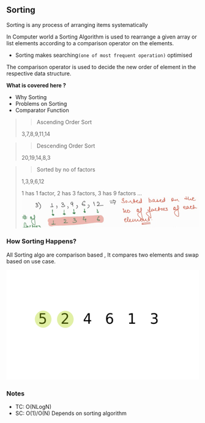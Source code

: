 ## Sorting

Sorting is any process of arranging items systematically

In Computer world a Sorting Algorithm is used to rearrange a given array or list elements according to a comparison
operator on the elements.

- Sorting makes searching`(one of most frequent operation)` optimised

The comparison operator is used to decide the new order of element in the respective data structure.

**What is covered here ?**

- Why Sorting
- Problems on Sorting
- Comparator Function

> > Ascending Order Sort
>
> 3,7,8,9,11,14

> > Descending Order Sort
>
> 20,19,14,8,3



> > Sorted by no of factors
>
> 1,3,9,6,12
>
> 1 has 1 factor, 2 has 3 factors, 3 has 9 factors ...
> ![sorting_by_factor.png](../assets/images/arrays/sorting_by_factor.png)

### How Sorting Happens?
All Sorting algo are comparison based , It compares two elements and swap based on use case.

![plain_sort.gif](../assets/images/arrays/plain_sort.gif)

### Notes

- TC: O(NLogN)
- SC: O(1)/O(N) Depends on sorting algorithm